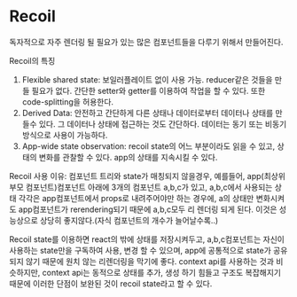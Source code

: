 # Recoil

독자적으로 자주 렌더링 될 필요가 있는 많은 컴포넌트들을 다루기 위해서 만들어진다.

Recoil의 특징

1. Flexible shared state: 보일러플레이트 없이 사용 가능. reducer같은 것들을 만들 필요가 없다. 간단한 setter와 getter를 이용하여 작업을 할 수 있다. 또한 code-splitting을 허용한다.
2. Derived Data: 안전하고 간단하게 다른 상태나 데이터로부터 데이터나 상태를 만들수 있다. 그 데이터나 상태에 접근하는 것도 간단하다. 데이터는 동기 또는 비동기 방식으로 사용이 가능하다.
3. App-wide state observation: recoil state의 어느 부분이라도 읽을 수 있고, 상태의 변화를 관찰할 수 있다. app의 상태를 지속시킬 수 있다.



Recoil 사용 이유: 컴포넌트 트리와 state가 매칭되지 않을경우, 예를들어, app(최상위 부모 컴포넌트)컴포넌트 아래에 3개의 컴포넌트 a,b,c가 있고, a,b,c에서 사용되는 상태 각각은 app컴포넌트에서 props로 내려주어야만 하는 경우에, a의 상태만 변화시켜도 app컴포넌트가 rerendering되기 때문에 a,b,c모두 리 렌더링 되게 된다. 이것은 성능상으로 상당히 좋지않다.(자식 컴포넌트의 개수가 늘어날수록..)

Recoil state를 이용하면 react의 밖에  상태를 저장시켜두고, a,b,c컴포넌트는 자신이 사용하는 state만을 구독하여 사용, 변경 할 수 있으며, app에 공통적으로 state가 공유되지 않기 때문에 원치 않는 리렌더링을 막기에 좋다. context api를 사용하는 것과 비슷하지만,  context api는 동적으로 상태를 추가, 생성 하기 힘들고 구조도 복잡해지기 때문에 이러한 단점이 보완된 것이 recoil state라고 할 수 있다.